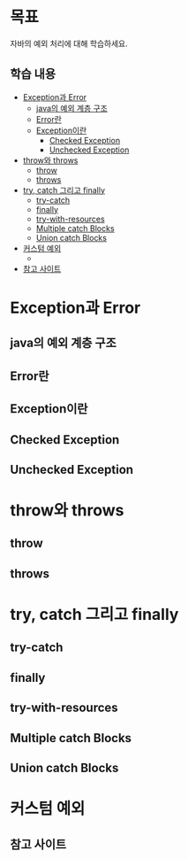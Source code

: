 # 목표
자바의 예외 처리에 대해 학습하세요.

## 학습 내용
* [Exception과 Error](#Exception과-Error)
  * [java의 예외 계층 구조](#java의-예외-계층-구조)
  * [Error란](#Error란)
  * [Exception이란](#Exception이란)
    * [Checked Exception](#Checked-Exception)
    * [Unchecked Exception](#Unchecked-Exception)
* [throw와 throws](#throw와-throws)
  * [throw](#throw)
  * [throws](#throws)
* [try, catch 그리고 finally](#try-catch-그리고-finally)
  * [try-catch](#try-catch)
  * [finally](#finally)
  * [try-with-resources](#try-with-resources)
  * [Multiple catch Blocks](#Multiple-catch-Blocks)
  * [Union catch Blocks](#Union-catch-Blocks)
* [커스텀 예외](#커스텀-예외)
  * [](#)
* [참고 사이트](#참고-사이트)

# Exception과 Error
## java의 예외 계층 구조
## Error란
## Exception이란
## Checked Exception
## Unchecked Exception

# throw와 throws
## throw
## throws

# try, catch 그리고 finally
## try-catch
## finally
## try-with-resources
## Multiple catch Blocks
## Union catch Blocks

# 커스텀 예외

## 참고 사이트

